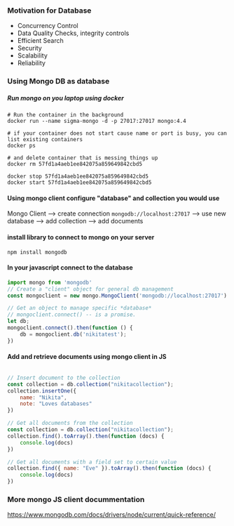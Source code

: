 ### Motivation for Database

- Concurrency Control
- Data Quality Checks, integrity controls
- Efficient Search
- Security
- Scalability
- Reliability

### Using Mongo DB as database

##### Run mongo on you laptop using docker

```shell
# Run the container in the background
docker run --name sigma-mongo -d -p 27017:27017 mongo:4.4

# if your container does not start cause name or port is busy, you can list existing containers
docker ps

# and delete container that is messing things up
docker rm 57fd1a4aeb1ee842075a859649842cbd5

docker stop 57fd1a4aeb1ee842075a859649842cbd5
docker start 57fd1a4aeb1ee842075a859649842cbd5
```


#### Using mongo client configure "database" and collection you would use

Mongo Client 
--> create connection `mongodb://localhost:27017`
--> use new database
--> add collection
--> add documents

#### install library to connect to mongo on your server
```shell
npm install mongodb
```

#### In your javascript connect to the database
```javascript
import mongo from 'mongodb'
// Create a "client" object for general db management
const mongoclient = new mongo.MongoClient('mongodb://localhost:27017')

// Get an object to manage specific *database*
// mongoclient.connect() -- is a promise.
let db;
mongoclient.connect().then(function () {
	db = mongoclient.db('nikitatest');
})
```

#### Add and retrieve documents using mongo client in JS

```javascript

// Insert document to the collection
const collection = db.collection("nikitacollection");
collection.insertOne({
	name: "Nikita",
	note: "Loves databases"
})

// Get all documents from the collection
const collection = db.collection("nikitacollection");
collection.find().toArray().then(function (docs) {
	console.log(docs)
})

// Get all documents with a field set to certain value
collection.find({ name: "Eve" }).toArray().then(function (docs) {
	console.log(docs)
})
```

### More mongo JS client docummentation
https://www.mongodb.com/docs/drivers/node/current/quick-reference/

